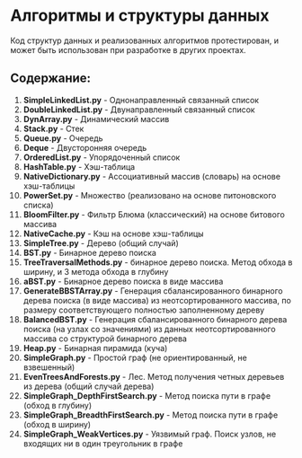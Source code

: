 # Алгоритмы и структуры данных
   
Код структур данных и реализованных алгоритмов протестирован, и может быть использован при разработке в других проектах.

## Содержание:
1. **SimpleLinkedList.py** - Однонаправленный связанный список
2. **DoubleLinkedList.py** - Двунаправленный связанный список
3. **DynArray.py** - Динамический массив
4. **Stack.py** - Стек
5. **Queue.py** - Очередь
6. **Deque** - Двусторонняя очередь
7. **OrderedList.py** - Упорядоченный список
8. **HashTable.py** - Хэш-таблица
9. **NativeDictionary.py** - Ассоциативный массив (словарь) на основе хэш-таблицы
10. **PowerSet.py** - Множество (реализовано на основе питоновского списка)
11. **BloomFilter.py** - Фильтр Блюма (классический) на основе битового массива
12. **NativeCache.py** - Кэш на основе хэш-таблицы
13. **SimpleTree.py** - Дерево (общий случай)
14. **BST.py** - Бинарное дерево поиска
15. **TreeTraversalMethods.py** - бинарное дерево поиска. Метод обхода в ширину, и 3 метода обхода в глубину
16. **aBST.py** - Бинарное дерево поиска в виде массива
17. **GenerateBBSTArray.py** - Генерация сбалансированного бинарного дерева поиска (в виде массива) из неотсортированного массива, по размеру соответствующего полностью заполненному дереву
18. **BalancedBST.py** - Генерация сбалансированного бинарного дерева поиска (на узлах со значениями) из данных неотсортированного массива со структурой бинарного дерева
19. **Heap.py** - Бинарная пирамида (куча)
20. **SimpleGraph.py** - Простой граф (не ориентированный, не взвешенный)
21. **EvenTreesAndForests.py** - Лес. Метод получения четных деревьев из дерева (общий случай дерева)
22. **SimpleGraph_DepthFirstSearch.py** - Метод поиска пути в графе (обход в глубину)
23. **SimpleGraph_BreadthFirstSearch.py** - Метод поиска пути в графе (обход в ширину)
24. **SimpleGraph_WeakVertices.py** - Уязвимый граф. Поиск узлов, не входящих ни в один треугольник в графе